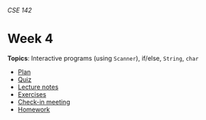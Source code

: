 _CSE 142_
# Week 4
__Topics__: Interactive programs (using `Scanner`), if/else, `String`, `char`
* [Plan](plan.md)
* [Quiz](quiz.md)
* [Lecture notes](lecture-notes.md)
* [Exercises](exercises.md)
* [Check-in meeting](check-in-meeting.md)
* [Homework](homework.md)
